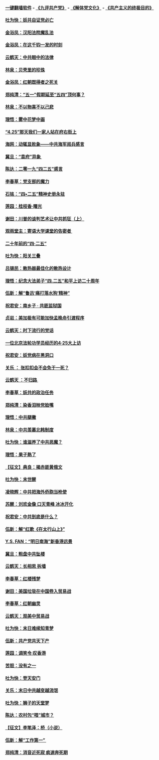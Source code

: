 #### [一键翻墙软件](https://github.com/gfw-breaker/nogfw/blob/master/README.md?t=05010337) -  [《九评共产党》](https://github.com/gfw-breaker/9ping.md?t=05010337) - [《解体党文化》](https://github.com/gfw-breaker/jtdwh.md?t=05010337) - [《共产主义的终极目的》](https://github.com/gfw-breaker/gczydzjmd.md?t=05010337)

#### [吐为快：妖共自证党必亡](../pages/nsc993/n11223109.md?t=05010337) 

#### [金浴凤：汉阳法院魔乱法](../pages/nsc993/n11222083.md?t=05010337) 

#### [金浴凤：在这千钧一发的时刻](../pages/nsc993/n11222047.md?t=05010337) 

#### [云鹤天：中共眼中的法律](../pages/nsc993/n11221943.md?t=05010337) 

#### [林泉：贝壳里的珍珠](../pages/nsc993/n11217073.md?t=05010337) 

#### [金浴凤：红朝既得者之死关](../pages/nsc993/n11217063.md?t=05010337) 

#### [郑纯清：“五一”假期延至“五四”顶何事？](../pages/nsc993/n11217000.md?t=05010337) 

#### [林泉：不以物喜不以己悲](../pages/nsc993/n11216987.md?t=05010337) 

#### [理悟：雾中花梦中画](../pages/nsc993/n11213846.md?t=05010337) 

#### [“4.25”那天我们一家人站在府右街上](../pages/nsc993/n11210435.md?t=05010337) 

#### [海网：动辄显败象——中共海军阅兵感言](../pages/nsc993/n11212147.md?t=05010337) 

#### [冀旦：“袁府”异象 ](../pages/nsc993/n11211996.md?t=05010337) 

#### [陈达：二零一九“四二五”感言](../pages/nsc993/n11211971.md?t=05010337) 

#### [李春草：党支部的魔力](../pages/nsc993/n11211722.md?t=05010337) 

#### [石铭：“四•二五”精神史册永驻](../pages/nsc993/n11210585.md?t=05010337) 

#### [莲园：桂枝香‧曙光](../pages/nsc993/n11210371.md?t=05010337) 

#### [谢田：川普的谈判艺术让中共抓狂（上）](../pages/nsc993/n11209038.md?t=05010337) 

#### [观雨堂主：寄语大学课堂的告密者 ](../pages/nsc993/n11209062.md?t=05010337) 

#### [二十年前的“四·二五”](../pages/nsc993/n11207639.md?t=05010337) 

#### [吐为快：阳关三叠](../pages/nsc993/n11207152.md?t=05010337) 

#### [吕锡民：散热器最佳化的散热设计](../pages/nsc993/n11206294.md?t=05010337) 

#### [理悟：纪念大法弟子“四.二五”和平上访二十周年](../pages/nsc993/n11206269.md?t=05010337) 

#### [伍新：解“鲁迅‘痛打落水狗’精神”](../pages/nsc993/n11206208.md?t=05010337) 

#### [祝君安：南乡子 · 共匪监狱国](../pages/nsc993/n11203831.md?t=05010337) 

#### [贞岩：美加极有可能加快孟晚舟引渡程序](../pages/nsc993/n11203705.md?t=05010337) 

#### [云鹤天：时下流行的党话](../pages/nsc993/n11203254.md?t=05010337) 

#### [一位北京法轮功学员经历的4·25大上访](../pages/nsc993/n11203160.md?t=05010337) 

#### [祝君安：妖党病在黑洞口](../pages/nsc993/n11201449.md?t=05010337) 

#### [关乐 ： 张扣扣会不会免于一死？](../pages/nsc993/n11201363.md?t=05010337) 

#### [云鹤天 ：不归路 ](../pages/nsc993/n11201359.md?t=05010337) 

#### [李春草：妖共的政治任务](../pages/nsc993/n11199926.md?t=05010337) 

#### [郑纯清：染香泪映党脸嘴](../pages/nsc993/n11199911.md?t=05010337) 

#### [理悟：中共腿撇](../pages/nsc993/n11199727.md?t=05010337) 

#### [林泉：中共羡慕北韩制度](../pages/nsc993/n11199776.md?t=05010337) 

#### [吐为快：谁滋养了中共恶魔？](../pages/nsc993/n11199706.md?t=05010337) 

#### [理悟：果子熟了](../pages/nsc993/n11196774.md?t=05010337) 

#### [【征文】典良：揭赤匪黄俄文](../pages/nsc993/n11195773.md?t=05010337) 

#### [吐为快：末世醒](../pages/nsc993/n11196757.md?t=05010337) 

#### [凌晓辉：中共把海外侨胞当枪使](../pages/nsc993/n11195270.md?t=05010337) 

#### [苏醒：刘欢金像 口天青峰 冰冰开化](../pages/nsc993/n11194046.md?t=05010337) 

#### [祝君安：中共到底是什么？](../pages/nsc993/n11193828.md?t=05010337) 

#### [伍新：解“红歌《在太行山上》”](../pages/nsc993/n11193680.md?t=05010337) 

#### [Y.S. FAN：“明日南海”新香港远景](../pages/nsc993/n11189809.md?t=05010337) 

#### [冀旦：粗盘中共坠楼](../pages/nsc993/n11188872.md?t=05010337) 

#### [云鹤天：长相思 拆墙](../pages/nsc993/n11187494.md?t=05010337) 

#### [李春草：红楼残梦](../pages/nsc993/n11187468.md?t=05010337) 

#### [谢田：美国垃圾在中国卷入贸易战](../pages/nsc993/n11184083.md?t=05010337) 

#### [李春草：红朝幽灵](../pages/nsc993/n11186717.md?t=05010337) 

#### [云鹤天：观美中贸易战](../pages/nsc993/n11184252.md?t=05010337) 

#### [吐为快：末日难续知青梦](../pages/nsc993/n11183957.md?t=05010337) 

#### [伍新：共产党共天下产](../pages/nsc993/n11183941.md?t=05010337) 

#### [莲园：调笑令 叹香港](../pages/nsc993/n11183930.md?t=05010337) 

#### [苦胆：没有之一](../pages/nsc993/n11183909.md?t=05010337) 

#### [吐为快：登天安门](../pages/nsc993/n11183895.md?t=05010337) 

#### [关乐：末日中共越变越流氓](../pages/nsc993/n11183026.md?t=05010337) 

#### [吐为快：狮子的天堂梦](../pages/nsc993/n11179854.md?t=05010337) 

#### [陈达：农村包“喂”城市？](../pages/nsc993/n11179736.md?t=05010337) 

#### [【征文】李笔泽：桥（小说）](../pages/nsc993/n11176272.md?t=05010337) 

#### [伍新：解“工作第一” ](../pages/nsc993/n11177502.md?t=05010337) 

#### [郑纯清：消音近死寂 疯速奔死期](../pages/nsc993/n11177476.md?t=05010337) 

